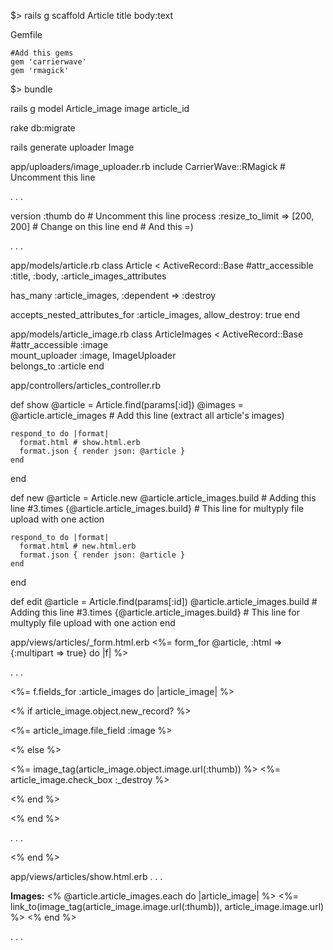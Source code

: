 

$> rails g scaffold Article title body:text

Gemfile
```
#Add this gems
gem 'carrierwave'
gem 'rmagick'
```

$> bundle


rails g model Article_image image article_id

rake db:migrate

rails generate uploader Image

app/uploaders/image_uploader.rb
  include CarrierWave::RMagick # Uncomment this line

. . .

   version :thumb do # Uncomment this line
     process :resize_to_limit => [200, 200] # Change on this line
   end # And this =)

. . .


app/models/article.rb
class Article < ActiveRecord::Base
  #attr_accessible :title, :body, :article_images_attributes
    
  has_many :article_images, :dependent => :destroy
  
  accepts_nested_attributes_for :article_images, allow_destroy: true 
end


app/models/article_image.rb
class ArticleImages < ActiveRecord::Base
#attr_accessible :image  
  mount_uploader :image, ImageUploader  
  belongs_to :article
end


app/controllers/articles_controller.rb

def show
    @article = Article.find(params[:id])
    @images = @article.article_images # Add this line (extract all article's images)

    respond_to do |format|
      format.html # show.html.erb
      format.json { render json: @article }
    end
  end

def new
    @article = Article.new
     @article.article_images.build # Adding this line
    #3.times {@article.article_images.build} # This line for multyply file upload with 
one action

    respond_to do |format|
      format.html # new.html.erb
      format.json { render json: @article }
    end
  end

 def edit
    @article = Article.find(params[:id])
     @article.article_images.build # Adding this line
    #3.times {@article.article_images.build} # This line for multyply file upload with 
one action
  end


app/views/articles/_form.html.erb
<%= form_for @article, :html => {:multipart => true} do |f| %>

. . .

<%= f.fields_for :article_images do |article_image| %>

<% if article_image.object.new_record? %>

<%= article_image.file_field :image %>

<% else %>

<%= image_tag(article_image.object.image.url(:thumb)) %>
<%= article_image.check_box :_destroy %>

<% end %>

<% end %>

. . .

<% end %> 


app/views/articles/show.html.erb
. . .

<p>
  <b>Images:</b>
  <% @article.article_images.each do |article_image| %>
		<%= link_to(image_tag(article_image.image.url(:thumb)), 
article_image.image.url) %>
	<% end %>
</p>

. . .
